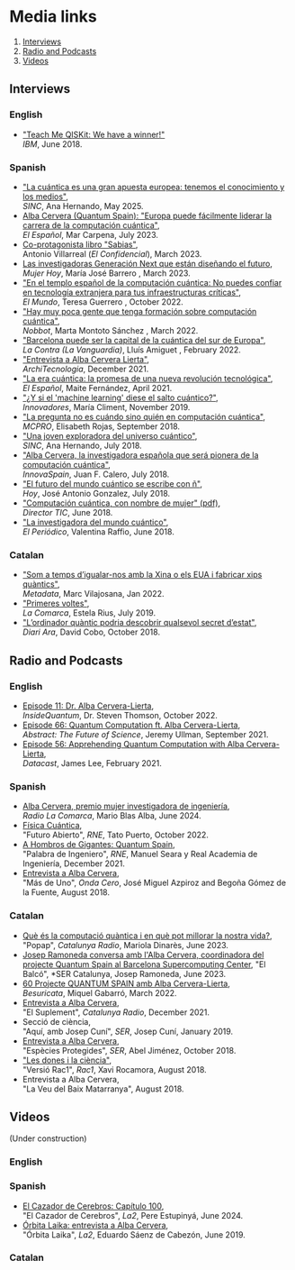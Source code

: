 # Media links

1. [Interviews](#interviews)
2. [Radio and Podcasts](#radio-and-podcasts)
3. [Videos](#videos)

## Interviews

### English

- ["Teach Me QISKit: We have a winner!"](https://www.ibm.com/blogs/research/2018/06/teach-qiskit-winner/)  
*IBM*, June 2018.

### Spanish

- ["La cuántica es una gran apuesta europea: tenemos el conocimiento y los medios"](https://www.agenciasinc.es/Entrevistas/La-cuantica-es-una-gran-apuesta-europea-tenemos-el-conocimiento-y-los-medios),  
  *SINC*, Ana Hernando, May 2025.
- [Alba Cervera (Quantum Spain): "Europa puede fácilmente liderar la carrera de la computación cuántica"](https://www.elespanol.com/invertia/disruptores-innovadores/politica-digital/espana/20230710/alba-cervera-quantum-spain-europa-puede-facilmente-liderar-carrera-computacion-cuantica/776922349_0.html),  
*El Español*, Mar Carpena, July 2023.
- [Co-protagonista libro "Sabias"](https://www.elconfidencial.com/tecnologia/ciencia/2022-11-30/cientificas-espanolas-ciencia-sabias-antonio-villarreal_3532111/),  
Antonio Villarreal (*El Confidencial*), March 2023.
- [Las investigadoras Generación Next que están diseñando el futuro](https://www.mujerhoy.com/actualidad/investigadoras-generacion-next-disenando-futuro-ciencia-mujeres-20230308063138-nt.html?ref=https%3A%2F%2Fwww.google.com%2F),  
*Mujer Hoy*, María José Barrero , March 2023.
- ["En el templo español de la computación cuántica: No puedes confiar en tecnología extranjera para tus infraestructuras críticas"](https://www.elmundo.es/papel/historias/2022/10/31/635fd34e21efa0836f8b45da.html),  
*El Mundo*, Teresa Guerrero , October 2022.
- ["Hay muy poca gente que tenga formación sobre computación cuántica"](https://www.nobbot.com/futuro/computacion-cuantica-alba-cervera-quantium-spain/),  
*Nobbot*, Marta Montoto Sánchez , March 2022.
- ["Barcelona puede ser la capital de la cuántica del sur de Europa"](https://www.lavanguardia.com/lacontra/20220226/8085353/barcelona-capital-cuantica-sur-europa.html),  
*La Contra (La Vanguardia)*, Lluís Amiguet , February 2022.
- ["Entrevista a Alba Cervera Lierta"](https://architecnologia.es/alba-cervera-entrevista-exclusiva),  
*ArchiTecnologia*, December 2021.
- ["La era cuántica: la promesa de una nueva revolución tecnológica"](https://www.elespanol.com/wakeupspain/20210413/cuantica-promesa-nueva-revolucion-tecnologica/571943754_0.html),  
*El Español*, Maite Fernández, April 2021.
- ["¿Y si el 'machine learning' diese el salto cuántico?"](https://www.elespanol.com/invertia/disruptores-innovadores/innovadores/investigacion/20191128/machine-learning-diese-salto-cuantico/447706572_0.html),  
*Innovadores*, María Climent, November 2019.
- ["La pregunta no es cuándo sino quién en computación cuántica"](https://www.muycomputerpro.com/2018/09/04/pregunta-cuando-quien),  
*MCPRO*, Elisabeth Rojas, September 2018.
- ["Una joven exploradora del universo cuántico"](https://www.agenciasinc.es/Entrevistas/Una-joven-exploradora-del-universo-cuantico),  
*SINC*, Ana Hernando, July 2018.
- ["Alba Cervera, la investigadora española que será pionera de la computación cuántica"](https://www.innovaspain.com/alba-cervera-ibm-computacion-cuantica/),  
*InnovaSpain*, Juan F. Calero, July 2018.
- ["El futuro del mundo cuántico se escribe con ñ"](https://www.hoy.es/tecnologia/investigacion/futuro-mundo-cuantico-Alba-Cervera-20180701205237-ntrc.html),  
*Hoy*, José Antonio Gonzalez, July 2018.
- ["Computación cuántica, con nombre de mujer" (pdf)](https://directortic.es/wp-content/uploads/2018/06/Director-TIC-195-jun-2018.pdf),    
*Director TIC*, June 2018.
- ["La investigadora del mundo cuántico"](https://amp.elperiodico.com/es/ciencia/20180603/alba-cervera-investigadora-computacion-cuantica-6852419),  
*El Periódico*, Valentina Raffio, June 2018.

### Catalan

- ["Som a temps d’igualar-nos amb la Xina o els EUA i fabricar xips quàntics"](https://www.metadata.cat/entrevista/1925/alba-cervera-lierta-bsc-cns-ordinador-quantic),  
*Metadata*, Marc Vilajosana, Jan 2022.
- ["Primeres voltes"](https://www.lacomarca.net/primeres-voltes/),  
*La Comarca*, Estela Rius, July 2019.
- ["L’ordinador quàntic podria descobrir qualsevol secret d’estat"](https://www.ara.cat/societat/Alba-Cervera-ordinador-descobrir-qualsevol_0_2106389378),  
*Diari Ara*, David Cobo, October 2018.

## Radio and Podcasts

### English

- [Episode 11: Dr. Alba Cervera-Lierta](https://insidequantum.org/episodes/episode_albacerveralierta/),  
*InsideQuantum*, Dr. Steven Thomson, October 2022.
- [Episode 66: Quantum Computation ft. Alba Cervera-Lierta](https://linktr.ee/jeremyullman),  
*Abstract: The Future of Science*, Jeremy Ullman, September 2021.
- [Episode 56: Apprehending Quantum Computation with Alba Cervera-Lierta](https://datacast.simplecast.com/episodes/alba-cervera-lierta),  
*Datacast*, James Lee, February 2021.

### Spanish

- [Alba Cervera, premio mujer investigadora de ingeniería](https://www.lacomarca.net/podcasts/alba-cervera-premio-mujer-investigadora-de-ingenieria/),  
  *Radio La Comarca*, Mario Blas Alba, June 2024.
- [Física Cuántica](https://www.rtve.es/play/audios/futuro-abierto/fisica-cuantica/6708882/),  
"Futuro Abierto", *RNE*, Tato Puerto, October 2022.
- [A Hombros de Gigantes: Quantum Spain](https://www.rtve.es/play/audios/a-hombros-de-gigantes/palabra-ingeniero-quantum-spain-21-12-21/6256464/),  
"Palabra de Ingeniero", *RNE*, Manuel Seara y Real Academia de Ingeniería, December 2021.
- [Entrevista a Alba Cervera](https://www.ondacero.es/programas/mas-de-uno/programas-completos/mas-de-uno-08082018_201808085b6ad0510cf227b4079e174d),  
"Más de Uno", *Onda Cero*, José Miguel Azpiroz and Begoña Gómez de la Fuente, August 2018.

### Catalan

- [Què és la computació quàntica i en què pot millorar la nostra vida?](https://www.ccma.cat/catradio/alacarta/popap/que-es-la-computacio-quantica-i-en-que-pot-millorar-la-nostra-vida/audio/1176900/),  
"Popap", *Catalunya Radio*, Mariola Dinarès, June 2023.
- [Josep Ramoneda conversa amb l'Alba Cervera, coordinadora del projecte Quantum Spain al Barcelona Supercomputing Center](https://cadenaser.com/audio/1686236807871/),
"El Balcó", *SER Catalunya, Josep Ramoneda, June 2023.
- [60 Projecte QUANTUM SPAIN amb Alba Cervera-Lierta](https://besuricata.com/projecte-quantum-spain-amb-alba-cervera-lierta/),  
*Besuricata*, Miquel Gabarró, March 2022.
- [Entrevista a Alba Cervera](https://www.ccma.cat/catradio/alacarta/el-suplement/alba-cervera-hem-de-trencar-amb-lestereotip-que-per-ser-fisic-has-de-ser-un-home-i-friqui/audio/1118761/),  
"El Suplement", *Catalunya Radio*, December 2021.
- Secció de ciència,  
"Aquí, amb Josep Cuní", *SER*, Josep Cuní, January 2019.
- [Entrevista a Alba Cervera](https://cadenaser.com/emisora/2018/10/29/sercat/1540805501_667355),  
"Espècies Protegides", *SER*, Abel Jiménez, October 2018.
- ["Les dones i la ciència"](https://www.rac1.cat/a-la-carta/detail/c34e9f49-f72b-4c71-a5a7-0369a5148557),  
"Versió Rac1", *Rac1*, Xavi Rocamora, August 2018.
- Entrevista a Alba Cervera,  
"La Veu del Baix Matarranya", August 2018.

## Videos

(Under construction)

### English

### Spanish

- [El Cazador de Cerebros: Capítulo 100](https://www.rtve.es/play/videos/el-cazador-de-cerebros/cap-74-09-06-24/16140099/),  
"El Cazador de Cerebros", *La2*, Pere Estupinyá, June 2024.
- [Órbita Laika: entrevista a Alba Cervera](https://www.rtve.es/play/videos/orbita-laika/orbita-laika-futuro-entrevista/5266230/),  
"Órbita Laika", *La2*, Eduardo Sáenz de Cabezón, June 2019.

### Catalan
